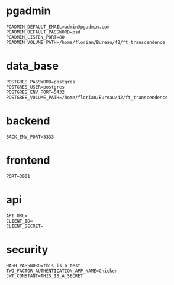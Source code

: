 # pgadmin

```
PGADMIN_DEFAULT_EMAIL=admin@pgadmin.com
PGADMIN_DEFAULT_PASSWORD=psd
PGADMIN_LISTEN_PORT=80
PGADMIN_VOLUME_PATH=/home/florian/Bureau/42/ft_transcendence
```
# data_base

```
POSTGRES_PASSWORD=postgres
POSTGRES_USER=postgres
POSTGRES_ENV_PORT=5432
POSTGRES_VOLUME_PATH=/home/florian/Bureau/42/ft_transcendence
```

# backend

```
BACK_ENV_PORT=3333
```
# frontend

```
PORT=3001
```

# api

```
API_URL=
CLIENT_ID=
CLIENT_SECRET=
```

# security

```
HASH_PASSWORD=this_is_a_test
TWO_FACTOR_AUTHENTICATION_APP_NAME=Chicken
JWT_CONSTANT=THIS_IS_A_SECRET
```